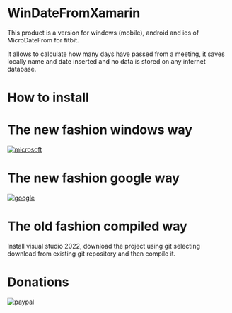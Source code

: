 # WinDateFromXamarin
This product is a version for windows (mobile), android and ios of MicroDateFrom for fitbit.

It allows to calculate how many days have passed from a meeting, it saves locally name and date inserted and no data is stored on any internet database.

# How to install

# The new fashion windows way

[![microsoft](https://getbadgecdn.azureedge.net/images/en-us%20dark.svg)](http://microsoft.com/store/apps/9P681NKNBLSF)


# The new fashion google way

[![google](https://play.google.com/intl/en_us/badges/static/images/badges/en_badge_web_generic.png)](https://play.google.com/store/apps/details?id=org.numerone.altervista.windatefrom&gl=IT)

# The old fashion compiled way

Install visual studio 2022, download the project using git selecting download from existing git repository and then compile it.

# Donations

[![paypal](https://www.paypalobjects.com/en_US/i/btn/btn_donateCC_LG.gif)](https://www.paypal.com/cgi-bin/webscr?cmd=_s-xclick&hosted_button_id=H4ZHTFRCETWXG)
